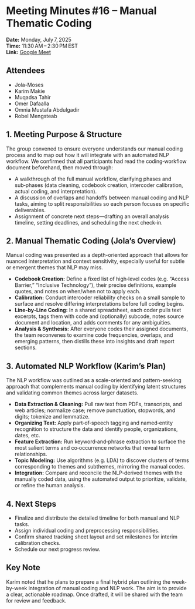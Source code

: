 # Meeting Minutes #16 – Manual Thematic Coding

**Date:** Monday, July 7, 2025  
**Time:** 11:30 AM – 2:30 PM EST  
**Link:** [Google Meet](https://meet.google.com/thw-hymo-eah)

## Attendees

- Jola-Moses
- Karim Makie
- Muqadsa Tahir
- Omer Dafaalla
- Omnia Mustafa Abdulgadir
- Robel Mengsteab

## 1. Meeting Purpose & Structure

The group convened to ensure everyone
understands our manual coding
process and to map out how it
will integrate with an automated
NLP workflow. We confirmed that all
participants had read the
coding‐workflow document
beforehand, then moved through:

- A walkthrough of the full manual
workflow, clarifying phases and sub‑phases
(data cleaning, codebook
creation, intercoder calibration,
actual coding, and
interpretation).
- A discussion of overlaps and
handoffs between manual coding
and NLP tasks, aiming to split
responsibilities so each person
focuses on specific deliverables.
- Assignment of concrete next
steps—drafting an overall analysis
timeline, setting deadlines, and
scheduling the next check‑in.

## 2. Manual Thematic Coding (Jola’s Overview)

Manual coding was presented as
a depth-oriented approach that
allows for nuanced interpretation
and context sensitivity, especially
useful for subtle or emergent themes
that NLP may miss.

- **Codebook Creation:** Define a fixed
list of high‑level codes
(e.g. “Access Barrier,” “Inclusive Technology”),
their precise definitions, example
quotes, and notes on when/when
not to apply each.
- **Calibration:** Conduct intercoder
reliability checks on a small
sample to surface and resolve
differing interpretations before
full coding begins.
- **Line‑by‑Line Coding:** In a shared spreadsheet,
each coder pulls text excerpts,
tags them with code and
(optionally) subcode, notes source
document and location, and adds
comments for any ambiguities.
- **Analysis & Synthesis:** After everyone codes
their assigned documents, the
team reconvenes to examine code
frequencies, overlaps, and
emerging patterns, then distills
these into insights and draft report sections.

## 3. Automated NLP Workflow (Karim’s Plan)

The NLP workflow was outlined as
a scale-oriented and pattern-seeking
approach that complements manual
coding by identifying latent
structures and validating common
themes across larger datasets.

- **Data Extraction & Cleaning:** Pull raw
text from PDFs, transcripts, and
web articles; normalize case; remove
punctuation, stopwords, and
digits; tokenize and lemmatize.
- **Organizing Text:** Apply part‑of‑speech
tagging and named‑entity recognition
to structure the data and identify
people, organizations, dates, etc.
- **Feature Extraction:** Run keyword‐and‐phrase extraction to surface
the most salient terms and
co‑occurrence networks that
reveal term relationships.
- **Topic Modeling:** Use algorithms (e.g. LDA) to discover clusters of
terms corresponding to themes
and subthemes, mirroring
the manual codes.
- **Integration:** Compare and reconcile
the NLP‑derived themes with
the manually coded data, using
the automated output to prioritize,
validate, or refine the human analysis.

## 4. Next Steps

- Finalize and distribute the detailed
timeline for both manual and NLP tasks.
- Assign individual coding
and preprocessing responsibilities.
- Confirm shared tracking sheet
layout and set milestones for
interim calibration checks.
- Schedule our next progress review.

## Key Note

Karim noted that he plans to
prepare a final hybrid plan
outlining the week-by-week
integration of manual coding and
NLP work. The aim is to provide
a clear, actionable roadmap. Once
drafted, it will be shared with
the team for review and feedback.

